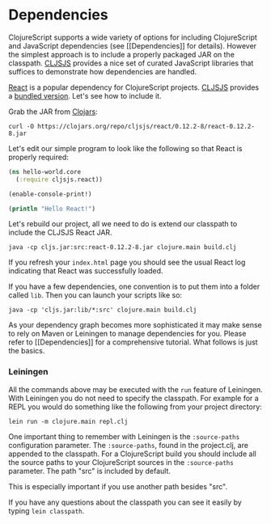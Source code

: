 # Dependencies


ClojureScript supports a wide variety of options for including ClojureScript and JavaScript dependencies (see [[Dependencies]] for details). However the simplest approach is to include a properly packaged JAR on the classpath. [CLJSJS](http://cljsjs.github.io) provides a nice set of curated JavaScript libraries that suffices to demonstrate how dependencies are handled.

[React](http://facebook.github.io/react/) is a popular dependency for ClojureScript projects. [CLJSJS](http://cljsjs.github.io) provides a [bundled version](https://github.com/cljsjs/packages/tree/master/react). Let's see how to include it.

Grab the JAR from [Clojars](https://clojars.org):

```
curl -O https://clojars.org/repo/cljsjs/react/0.12.2-8/react-0.12.2-8.jar
```

Let's edit our simple program to look like the following so that React is properly required:

```clojure
(ns hello-world.core
  (:require cljsjs.react))

(enable-console-print!)

(println "Hello React!")
```

Let's rebuild our project, all we need to do is extend our classpath to include the CLJSJS React JAR.

```
java -cp cljs.jar:src:react-0.12.2-8.jar clojure.main build.clj
```

If you refresh your `index.html` page you should see the usual React log indicating that React was successfully loaded.

If you have a few dependencies, one convention is to put them into a folder called `lib`. Then you can launch your scripts like so:

```
java -cp 'cljs.jar:lib/*:src' clojure.main build.clj
```

As your dependency graph becomes more sophisticated it may make sense to rely on Maven or Leiningen to manage dependencies for you. Please refer to [[Dependencies]] for a comprehensive tutorial. What follows is just the basics.

### Leiningen

All the commands above may be executed with the `run` feature of Leiningen. With Leiningen you do not need to specify the classpath.  For example for a REPL you would do something like the following from your project directory:

```
lein run -m clojure.main repl.clj
```

One important thing to remember with Leiningen is the `:source-paths` configuration parameter. The `:source-paths`, found in the project.clj, are appended to the classpath. For a ClojureScript build you should include all the source paths to your ClojureScript sources in the `:source-paths` parameter. The path "src" is included by default.

This is especially important if you use another path besides "src".

If you have any questions about the classpath you can see it easily by typing 
`lein classpath`.

